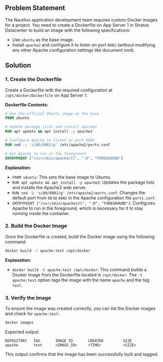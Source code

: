 
## Problem Statement

The Nautilus application development team requires custom Docker images for a project. You need to create a Dockerfile on App Server 1 in Stratos Datacenter to build an image with the following specifications:

- Use `ubuntu` as the base image.
- Install `apache2` and configure it to listen on port `8082` (without modifying any other Apache configuration settings like document root).

## Solution

### 1. Create the Dockerfile

Create a Dockerfile with the required configuration at `/opt/docker/Dockerfile` on App Server 1.

**Dockerfile Contents:**

```dockerfile
# Use the official Ubuntu image as the base
FROM ubuntu

# Update package lists and install apache2
RUN apt update && apt install -y apache2

# Configure Apache to listen on port 8082
RUN sed -i 's/80/8082/g' /etc/apache2/ports.conf

# Set Apache to run in the foreground
ENTRYPOINT ["/usr/sbin/apachectl", "-D", "FOREGROUND"]
```

**Explanation:**

- `FROM ubuntu`: This sets the base image to Ubuntu.
- `RUN apt update && apt install -y apache2`: Updates the package lists and installs the Apache2 web server.
- `RUN sed -i 's/80/8082/g' /etc/apache2/ports.conf`: Changes the default port from `80` to `8082` in the Apache configuration file `ports.conf`.
- `ENTRYPOINT ["/usr/sbin/apachectl", "-D", "FOREGROUND"]`: Configures Apache to run in the foreground, which is necessary for it to stay running inside the container.

### 2. Build the Docker Image

Once the Dockerfile is created, build the Docker image using the following command:

```bash
docker build -t apache:test /opt/docker
```

**Explanation:**

- `docker build -t apache:test /opt/docker`: This command builds a Docker image from the Dockerfile located in `/opt/docker`. The `-t apache:test` option tags the image with the name `apache` and the tag `test`.

### 3. Verify the Image

To ensure the image was created correctly, you can list the Docker images and check for `apache:test`:

```bash
docker images
```

Expected output:

```
REPOSITORY   TAG       IMAGE ID       CREATED         SIZE
apache       test      <IMAGE_ID>     <TIME>          <SIZE>
```

This output confirms that the image has been successfully built and tagged.
